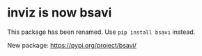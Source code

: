 # inviz is now bsavi

This package has been renamed. Use `pip install bsavi` instead.

New package: https://pypi.org/project/bsavi/
